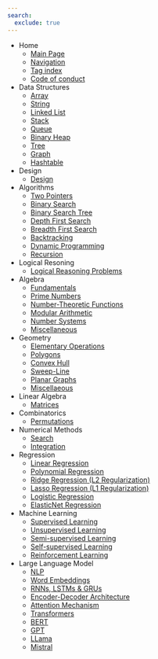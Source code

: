 ```yaml
---
search:
  exclude: true
---
```


- Home
    - [Main Page](index.md)
    - [Navigation](navigation.md)
    - [Tag index](tags.md)
    - [Code of conduct](code_of_conduct.md)
- Data Structures
    - [Array](data_structures/001_Array.md)
    - [String](data_structures/002_String.md)
    - [Linked List](data_structures/003_Linked_List.md)
    - [Stack](data_structures/004_Stack.md)
    - [Queue](data_structures/005_Queue.md)
    - [Binary Heap](data_structures/006_Binary_Heap.md)
    - [Tree](data_structures/007_Tree.md)
    - [Graph](data_structures/008_Graph.md)
    - [Hashtable](data_structures/009_Hashtable.md)
- Design
    - [Design](design/001_Design.md)
- Algorithms
    - [Two Pointers](algorithms/001_Two_Pointers.md)
    - [Binary Search](algorithms/002_Binary_Search.md)
    - [Binary Search Tree](algorithms/003_Binary_Search_Tree.md)
    - [Depth First Search](algorithms/004_Depth_First_Search.md)
    - [Breadth First Search](algorithms/005_Breadth_First_Search.md)
    - [Backtracking](algorithms/006_Backtracking.md)
    - [Dynamic Programming](algorithms/007_Dynamic_Programming.md)
    - [Recursion](algorithms/008_Recursion.md)
- Logical Resoning
    - [Logical Reasoning Problems](logical_reasoning/001_logical_reasoning.md)
- Algebra
    - [Fundamentals](algebra/001_fundamentals.md)
    - [Prime Numbers](algebra/002_prime_numbers.md)
    - [Number-Theoretic Functions](algebra/003_number_theoretic_functions.md)
    - [Modular Arithmetic](algebra/004_modular_arithmetic.md)
    - [Number Systems](algebra/005_number_systems.md)
    - [Miscellaneous](algebra/006_miscellaneous.md)
- Geometry
    - [Elementary Operations](geometry/001_elementary_operations.md)
    - [Polygons](geometry/002_polygons.md)
    - [Convex Hull](geometry/003_convex_hull.md)
    - [Sweep-Line](geometry/004_sweep_line.md)
    - [Planar Graphs](geometry/005_planar_graphs.md)
    - [Miscellaeous](geometry/006_miscellaneous.md)
- Linear Algebra
    - [Matrices](linear_algebra/001_matrices.md)
- Combinatorics
    - [Permutations](combinatorics/001_Permutations.md)
- Numerical Methods
    - [Search](numerical_methods/001_search.md)
    - [Integration](numerical_methods/002_integration.md)
- Regression
    - [Linear Regression](regression/001_linear_regression.md)
    - [Polynomial Regression](regression/002_polynomial_regression.md)
    - [Ridge Regression (L2 Regularization)](regression/003_ridge_regression_l2_regularization.md)
    - [Lasso Regression (L1 Regularization)](regression/004_lasso_regression_l1_regularization.md)
    - [Logistic Regression](regression/005_logistic_regression.md)
    - [ElasticNet Regression](regression/006_elastic_net_regression.md)
- Machine Learning
    - [Supervised Learning](machine_learning/001_supervised_learning.md)
    - [Unsupervised Learning](machine_learning/002_unsupervised_learning.md)
    - [Semi-supervised Learning](machine_learning/003_semi_supervised_learning.md)
    - [Self-supervised Learning](machine_learning/004_self_supervised_learning.md)
    - [Reinforcement Learning](machine_learning/005_reinforcement_learning.md)
- Large Language Model
    - [NLP](large_language_model/001_nlp.md)
    - [Word Embeddings](large_language_model/002_word_embeddings.md)
    - [RNNs, LSTMs & GRUs](large_language_model/003_rnn_s_lstm_s_and_gru_s.md)
    - [Encoder-Decoder Architecture](large_language_model/004_encoder_decoder_architecture.md)
    - [Attention Mechanism](large_language_model/005_attention_mechanism.md)
    - [Transformers](large_language_model/006_transformers.md)
    - [BERT](large_language_model/007_bert.md)
    - [GPT](large_language_model/008_gpt.md)
    - [LLama](large_language_model/009_llama.md)
    - [Mistral](large_language_model/010_mistral.md)
